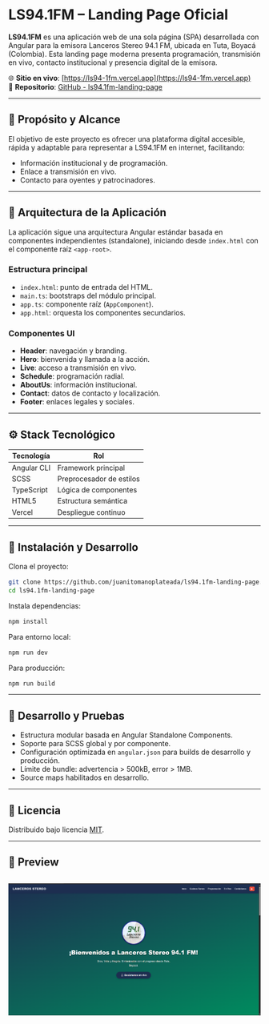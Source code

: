 # LS94.1FM – Landing Page Oficial

**LS94.1FM** es una aplicación web de una sola página (SPA) desarrollada con Angular para la emisora Lanceros Stereo 94.1 FM, ubicada en Tuta, Boyacá (Colombia). Esta landing page moderna presenta programación, transmisión en vivo, contacto institucional y presencia digital de la emisora.

🌐 **Sitio en vivo**: [https://ls94-1fm.vercel.app](https://ls94-1fm.vercel.app)  
📁 **Repositorio**: [GitHub - ls94.1fm-landing-page](https://github.com/juanitomanoplateada/ls94.1fm-landing-page)

---

## 📌 Propósito y Alcance

El objetivo de este proyecto es ofrecer una plataforma digital accesible, rápida y adaptable para representar a LS94.1FM en internet, facilitando:

- Información institucional y de programación.
- Enlace a transmisión en vivo.
- Contacto para oyentes y patrocinadores.

---

## 🧩 Arquitectura de la Aplicación

La aplicación sigue una arquitectura Angular estándar basada en componentes independientes (standalone), iniciando desde `index.html` con el componente raíz `<app-root>`.

### Estructura principal

- `index.html`: punto de entrada del HTML.
- `main.ts`: bootstraps del módulo principal.
- `app.ts`: componente raíz (`AppComponent`).
- `app.html`: orquesta los componentes secundarios.

### Componentes UI

- **Header**: navegación y branding.
- **Hero**: bienvenida y llamada a la acción.
- **Live**: acceso a transmisión en vivo.
- **Schedule**: programación radial.
- **AboutUs**: información institucional.
- **Contact**: datos de contacto y localización.
- **Footer**: enlaces legales y sociales.

---

## ⚙️ Stack Tecnológico

| Tecnología | Rol |
|------------|-----|
| Angular CLI | Framework principal |
| SCSS        | Preprocesador de estilos |
| TypeScript  | Lógica de componentes |
| HTML5       | Estructura semántica |
| Vercel      | Despliegue continuo |

---

## 🚀 Instalación y Desarrollo

Clona el proyecto:

```bash
git clone https://github.com/juanitomanoplateada/ls94.1fm-landing-page.git
cd ls94.1fm-landing-page
```

Instala dependencias:

```bash
npm install
```

Para entorno local:

```bash
npm run dev
```

Para producción:

```bash
npm run build
```

---

## 🧪 Desarrollo y Pruebas

- Estructura modular basada en Angular Standalone Components.
- Soporte para SCSS global y por componente.
- Configuración optimizada en `angular.json` para builds de desarrollo y producción.
- Límite de bundle: advertencia > 500kB, error > 1MB.
- Source maps habilitados en desarrollo.

---

## 📝 Licencia

Distribuido bajo licencia [MIT](LICENSE).

---

## 📸 Preview

![Vista previa del sitio](./public/preview.png)
---

